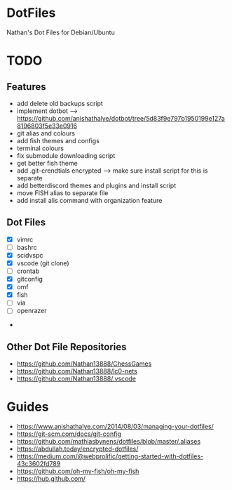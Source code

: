 # DotFiles

Nathan's Dot Files for Debian/Ubuntu

# TODO

## Features
- add delete old backups script
- implement dotbot --> https://github.com/anishathalye/dotbot/tree/5d83f9e797b1950199e127a8196803f5e33e0916
- git alias and colours
- add fish themes and configs
- terminal colours
- fix submodule downloading script
- get better fish theme
- add .git-crendtials encrypted --> make sure install script for this is separate
- add betterdiscord themes and plugins and install script
- move FISH alias to separate file
- add install alis command with organization feature

## Dot Files
- [x] vimrc
- [ ] bashrc
- [x] scidvspc
- [x] vscode (git clone)
- [ ] crontab
- [x] gitconfig
- [x] omf
- [x] fish
- [ ] via
- [ ] openrazer
- 

## Other Dot File Repositories
- https://github.com/Nathan13888/ChessGames
- https://github.com/Nathan13888/lc0-nets
- https://github.com/Nathan13888/.vscode

# Guides
- https://www.anishathalye.com/2014/08/03/managing-your-dotfiles/
- https://git-scm.com/docs/git-config
- https://github.com/mathiasbynens/dotfiles/blob/master/.aliases
- https://abdullah.today/encrypted-dotfiles/
- https://medium.com/@webprolific/getting-started-with-dotfiles-43c3602fd789
- https://github.com/oh-my-fish/oh-my-fish
- https://hub.github.com/





